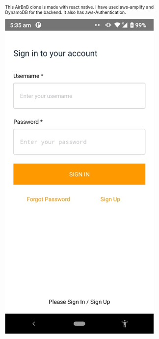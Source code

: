 This AirBnB clone is made with react native. I have used aws-amplify and DynamoDB for the backend. It also has aws-Authentication.

![Image 1](./assets/ReadmeImages/1.png)

